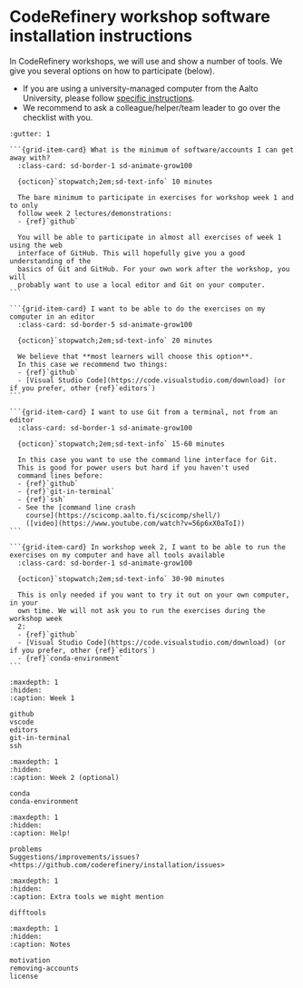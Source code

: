 # CodeRefinery workshop software installation instructions

In CodeRefinery workshops, we will use and show a number of tools. We give you
several options on how to participate (below).
- If you are using a
  university-managed computer from the Aalto University, please follow
  [specific
  instructions](https://scicomp.aalto.fi/aalto/coderefinery-setup/).
- We recommend to ask a colleague/helper/team leader to go over the checklist with you.

````{grid} 2
:gutter: 1

```{grid-item-card} What is the minimum of software/accounts I can get away with?
  :class-card: sd-border-1 sd-animate-grow100

  {octicon}`stopwatch;2em;sd-text-info` 10 minutes

  The bare minimum to participate in exercises for workshop week 1 and to only
  follow week 2 lectures/demonstrations:
  - {ref}`github`
  
  You will be able to participate in almost all exercises of week 1 using the web
  interface of GitHub. This will hopefully give you a good understanding of the
  basics of Git and GitHub. For your own work after the workshop, you will
  probably want to use a local editor and Git on your computer.
```

```{grid-item-card} I want to be able to do the exercises on my computer in an editor
  :class-card: sd-border-5 sd-animate-grow100

  {octicon}`stopwatch;2em;sd-text-info` 20 minutes

  We believe that **most learners will choose this option**.
  In this case we recommend two things:
  - {ref}`github`
  - [Visual Studio Code](https://code.visualstudio.com/download) (or if you prefer, other {ref}`editors`)
```

```{grid-item-card} I want to use Git from a terminal, not from an editor
  :class-card: sd-border-1 sd-animate-grow100

  {octicon}`stopwatch;2em;sd-text-info` 15-60 minutes

  In this case you want to use the command line interface for Git.
  This is good for power users but hard if you haven't used
  command lines before:
  - {ref}`github`
  - {ref}`git-in-terminal`
  - {ref}`ssh`
  - See the [command line crash
    course](https://scicomp.aalto.fi/scicomp/shell/)
    ([video](https://www.youtube.com/watch?v=56p6xX0aToI))
```

```{grid-item-card} In workshop week 2, I want to be able to run the exercises on my computer and have all tools available
  :class-card: sd-border-1 sd-animate-grow100

  {octicon}`stopwatch;2em;sd-text-info` 30-90 minutes

  This is only needed if you want to try it out on your own computer, in your
  own time. We will not ask you to run the exercises during the workshop week
  2:
  - {ref}`github`
  - [Visual Studio Code](https://code.visualstudio.com/download) (or if you prefer, other {ref}`editors`)
  - {ref}`conda-environment`
```

````


```{toctree}
:maxdepth: 1
:hidden:
:caption: Week 1

github
vscode
editors
git-in-terminal
ssh
```

```{toctree}
:maxdepth: 1
:hidden:
:caption: Week 2 (optional)

conda
conda-environment
```

```{toctree}
:maxdepth: 1
:hidden:
:caption: Help!

problems
Suggestions/improvements/issues?<https://github.com/coderefinery/installation/issues>
```

```{toctree}
:maxdepth: 1
:hidden:
:caption: Extra tools we might mention

difftools
```

```{toctree}
:maxdepth: 1
:hidden:
:caption: Notes

motivation
removing-accounts
license
```
